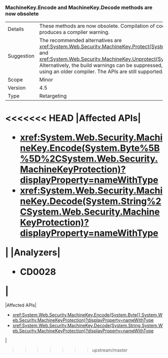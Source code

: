 ### MachineKey.Encode and MachineKey.Decode methods are now obsolete

|   |   |
|---|---|
|Details|These methods are now obsolete. Compilation of code that calls these methods produces a compiler warning.|
|Suggestion|The recommended alternatives are <xref:System.Web.Security.MachineKey.Protect(System.Byte[],System.String[])> and <xref:System.Web.Security.MachineKey.Unprotect(System.Byte[],System.String[])>. Alternatively, the build warnings can be suppressed, or they can be avoided by using an older compiler. The APIs are still supported.|
|Scope|Minor|
|Version|4.5|
|Type|Retargeting|
<<<<<<< HEAD
|Affected APIs|<ul><li><xref:System.Web.Security.MachineKey.Encode(System.Byte%5B%5D%2CSystem.Web.Security.MachineKeyProtection)?displayProperty=nameWithType></li><li><xref:System.Web.Security.MachineKey.Decode(System.String%2CSystem.Web.Security.MachineKeyProtection)?displayProperty=nameWithType></li></ul>|
|Analyzers|<ul><li>CD0028</li></ul>|
=======
|Affected APIs|<ul><li><xref:System.Web.Security.MachineKey.Encode(System.Byte[],System.Web.Security.MachineKeyProtection)?displayProperty=nameWithType></li><li><xref:System.Web.Security.MachineKey.Decode(System.String,System.Web.Security.MachineKeyProtection)?displayProperty=nameWithType></li></ul>|
>>>>>>> upstream/master

